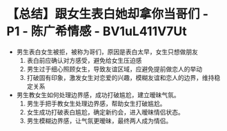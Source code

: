 # 【总结】跟女生表白她却拿你当哥们 - P1 - 陈广希情感 - BV1uL411V7Ut

-   男生表白女生被拒，被称为哥们，原因是表白太早，女生只想做朋友
    1.  表白前应确认对方感受，避免给女生压迫感
    2.  男生过于细心照顾女生，导致友谊区域，应避免提前做恋人的举动
    3.  打破固有印象，激发女生对恋爱的兴趣，模糊友谊和恋人的边界，维持稳定关系
-   男生教女生如何处理边界感，成功打破尴尬，建立暧昧气氛。
    1.  男生手把手教女生处理边界感，帮助女生打破尴尬。
    2.  女生成功打破表白尴尬，确定新约会，进入暧昧情侣状态。
    3.  男生模糊边界感，让气氛更暧昧，最终两人成为情侣。